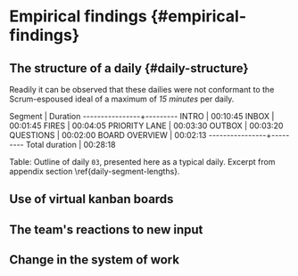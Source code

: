 
# Empirical findings {#empirical-findings}

## The structure of a daily {#daily-structure}

Readily it can be observed that these dailies were not conformant to the Scrum-espoused ideal of a maximum of *15 minutes* per daily.

Segment         | Duration
----------------+---------
INTRO	          | 00:10:45
INBOX	          | 00:01:45
FIRES	          | 00:04:05
PRIORITY LANE	  | 00:03:30
OUTBOX	        | 00:03:20
QUESTIONS	      | 00:02:00
BOARD OVERVIEW	| 00:02:13
----------------+---------
Total duration  | 00:28:18

Table: Outline of daily `03`, presented here as a typical daily. Excerpt from appendix section \ref{daily-segment-lengths}.

## Use of virtual kanban boards

## The team's reactions to new input

## Change in the system of work
